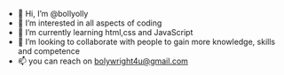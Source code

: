 - 👋 Hi, I’m @bollyolly
- 👀 I’m interested in all aspects of coding
- 🌱 I’m currently learning html,css and JavaScript
- 💞️ I’m looking to collaborate with people to gain more knowledge, skills and competence 
- 📫 you can reach on bolywright4u@gmail.com

<!---
bollyolly/bollyolly is a ✨ special ✨ repository because its `README.md` (this file) appears on your GitHub profile.
You can click the Preview link to take a look at your changes.
--->
